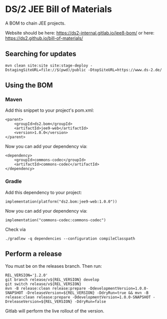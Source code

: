 # DS/2 JEE Bill of Materials

A BOM to chain JEE projects.

Website should be here: <https://ds2-internal.gitlab.io/jee8-bom/> or here: <https://ds2.github.io/bill-of-materials/>

## Searching for updates

    mvn clean site:site site:stage-deploy -DstagingSiteURL=file://$(pwd)/public -DtopSiteURL=https://www.ds-2.de/

## Using the BOM

### Maven

Add this snippet to your project's pom.xml:

    <parent>
        <groupId>ds2.bom</groupId>
        <artifactId>jee9-web</artifactId>
        <version>1.0.0</version>
    </parent>

Now you can add your dependency via:

    <dependency>
        <groupId>commons-codec</groupId>
        <artifactId>commons-codec</artifactId>
    </dependency>

### Gradle

Add this dependency to your project:

    implementation(platform("ds2.bom:jee9-web:1.0.0"))

Now you can add your dependency via:

    implementation("commons-codec:commons-codec")

Check via

    ./gradlew -q dependencies --configuration compileClasspath

## Perform a release

You must be on the releases branch. Then run:

    REL_VERSION='1.2.0'
    git branch release/v${REL_VERSION} develop
    git switch release/v${REL_VERSION}
    mvn -B release:clean release:prepare -DdevelopmentVersion=1.0.0-SNAPSHOT -DreleaseVersion=${REL_VERSION} -DdryRun=true && mvn -B release:clean release:prepare -DdevelopmentVersion=1.0.0-SNAPSHOT -DreleaseVersion=${REL_VERSION} -DdryRun=false

Gitlab will perform the live rollout of the version.
